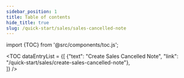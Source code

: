 ```yaml
---
sidebar_position: 1
title: Table of contents
hide_title: true 
slug: /quick-start/sales/sales-cancelled-note 
---
```


import {TOC} from '@src/components/toc.js';

<TOC
dataEntryList = {[
{"text": "Create Sales Cancelled Note", "link": "/quick-start/sales/create-sales-cancelled-note"},  
]}
/>

